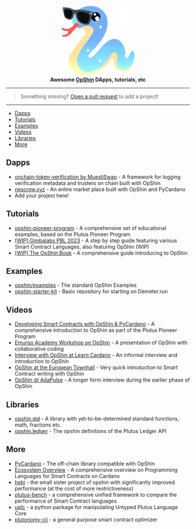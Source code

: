 <p align="center">
    <img src="awesome-opshin.png" alt="Awesome OpShin" width="200px"/>
    <br/>
    <strong>Awesome <a href="https://opshin.dev" alt="opshin.dev"/>OpShin</a> DApps, tutorials, etc</strong>
</p>

---

> Something missing? [Open a pull request](https://github.com/OpShin/awesome-opshin/pulls) to add a project!

---

- [Dapps](#Dapps)
- [Tutorials](#Tutorials)
- [Examples](#Examples)
- [Videos](#Videos)
- [Libraries](#Libraries)
- [More](#More)


## Dapps

- [onchain-token-verification by MuesliSwap](https://github.com/MuesliSwapTeam/onchain-token-verification) - A framework for logging verification metadata and trusters on chain built with OpShin
- [nescrow.xyz](https://nescrow.xyz/) - An entire market place built with OpShin and PyCardano
- Add your projext here!

## Tutorials

- [opshin-pioneer-program](https://github.com/OpShin/opshin-pioneer-program) - A comprehensive set of educational examples, based on the Plutus Pioneer Program
- [[WIP] Gimbalabs PBL 2023](https://plutuspbl.io/modules/101/1017) - A step by step guide featuring various Smart Contract Languages, also featuring OpShin (WIP)
- [[WIP] The OpShin Book](https://book.opshin.dev/) - A comprehensive guide introducing to OpShin

## Examples

- [opshin/examples](https://github.com/OpShin/opshin/tree/main/examples) - The standard OpShin Examples
- [opshin-starter-kit](https://github.com/OpShin/opshin-starter-kit) - Basic repository for starting on Demeter.run

## Videos

- [Developing Smart Contracts with OpShin & PyCardano](https://www.youtube.com/watch?v=Ale01hnxZEg&list=PLNEK_Ejlx3x0ivViR3g9lAkB4Qj3iejp1&index=4) - A comprehensive introduction to OpShin as part of the Plutus Pioneer Program
- [Emurgo Academy Workshop on OpShin](https://www.youtube.com/watch?v=S-GgkDsUBpQ) - A presentation of OpShin with collaborative coding
- [Interview with OpShin at Learn Cardano](https://www.youtube.com/watch?v=JXmTpLZnHjU) - An informal interview and introduction to OpShin
- [OpShin at the European Townhall](https://youtu.be/RcnDpwT9LvQ?t=310) - Very quick introduction to Smart Contract writing with OpShin
- [OpShin @ AdaPulse](https://www.youtube.com/watch?v=EHpVwD_CNGc) - A longer form interview during the earlier phase of OpShin

## Libraries

- [opshin.std](https://github.com/OpShin/opshin/tree/main/opshin/std) - A library with yet-to-be-determined standard functions, math, fractions etc.
- [opshin.ledger](https://github.com/OpShin/opshin/tree/main/opshin/ledger) - The opshin definitions of the Plutus Ledger API

## More

- [PyCardano](https://github.com/Python-Cardano/pycardano) - The off-chain library compatible with OpShin
- [Ecosystem Overview](https://aiken-lang.org/ecosystem-overview) - A comprehensive overview on Programming Languages for Smart Contracts on Cardano
- [hebi](https://github.com/OpShin/hebi) - the small sister project of opshin with significantly improved performance (at the cost of more restrictiveness)
- [plutus-bench](https://github.com/OpShin/plutus-bench) - a comprehensive unified framework to compare the performance of Smart Contract languages
- [uplc](https://github.com/OpShin/uplc) - a python package for manipulating Untyped Plutus Language Core
- [plutonomy-cli](https://github.com/OpShin/plutonomy-cli) - a general purpose smart contract optimizer
